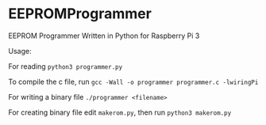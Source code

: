 # EEPROMProgrammer
EEPROM Programmer Written in Python for Raspberry Pi 3

Usage:

For reading `python3 programmer.py`

To compile the c file, run `gcc -Wall -o programmer programmer.c -lwiringPi`

For writing a binary file `./programmer <filename>`

For creating binary file edit `makerom.py`, then run `python3 makerom.py`
